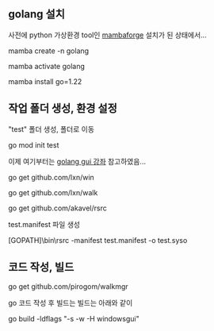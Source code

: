 ## golang 설치

사전에 python 가상환경 tool인 [mambaforge](https://github.com/conda-forge/miniforge) 설치가 된 상태에서...

mamba create -n golang

mamba activate golang

mamba install go=1.22

## 작업 폴더 생성, 환경 설정

"test" 폴더 생성, 폴더로 이동

go mod init test

이제 여기부터는 [golang gui 강좌](https://modu-print.com/%EA%B0%9C%EB%B0%9C%EA%B4%80%EB%A0%A8/go%EB%A1%9C-ms-%EC%9C%88%EB%8F%84-%EB%84%A4%EC%9D%B4%ED%8B%B0%EB%B8%8C-gui-%ED%94%84%EB%A1%9C%EA%B7%B8%EB%9E%A8-%EB%A7%8C%EB%93%A4%EA%B8%B0-1/) 참고하였음...

go get github.com/lxn/win

go get github.com/lxn/walk

go get github.com/akavel/rsrc

test.manifest 파일 생성

[GOPATH]\bin\rsrc -manifest test.manifest -o test.syso

## 코드 작성, 빌드

go get github.com/pirogom/walkmgr

go 코드 작성 후 빌드는 빌드는 아래와 같이

go build -ldflags "-s -w -H windowsgui"